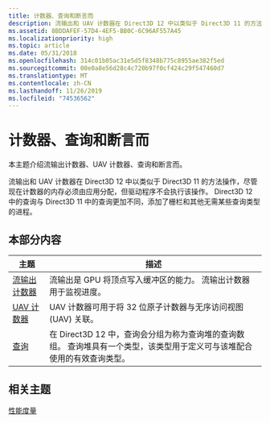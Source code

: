 ```yaml
---
title: 计数器、查询和断言而
description: 流输出和 UAV 计数器在 Direct3D 12 中以类似于 Direct3D 11 的方法操作，尽管现在计数器的内存必须由应用分配，但驱动程序不会执行该操作。
ms.assetid: 8BDDAFEF-57D4-4EF5-BB0C-6C96AF557A45
ms.localizationpriority: high
ms.topic: article
ms.date: 05/31/2018
ms.openlocfilehash: 314c01b05ac31e5d5f8348b775c8955ae382f5ed
ms.sourcegitcommit: 00e0a8e56d28c4c720b97f0cf424c29f547460d7
ms.translationtype: MT
ms.contentlocale: zh-CN
ms.lasthandoff: 11/26/2019
ms.locfileid: "74536562"
---
```

# <a name="counters-queries-and-predication"></a>计数器、查询和断言而

本主题介绍流输出计数器、UAV 计数器、查询和断言而。

流输出和 UAV 计数器在 Direct3D 12 中以类似于 Direct3D 11 的方法操作，尽管现在计数器的内存必须由应用分配，但驱动程序不会执行该操作。 Direct3D 12 中的查询与 Direct3D 11 中的查询更加不同，添加了栅栏和其他无需某些查询类型的进程。

## <a name="in-this-section"></a>本部分内容



| 主题                                                           | 描述                                                                                                                                                                                  |
|-----------------------------------------------------------------|----------------------------------------------------------------------------------------------------------------------------------------------------------------------------------------------|
| [流输出计数器](stream-output-counters.md)<br/> | 流输出是 GPU 将顶点写入缓冲区的能力。 流输出计数器用于监视进度。<br/>                                                               |
| [UAV 计数器](uav-counters.md)<br/>                     | UAV 计数器可用于将 32 位原子计数器与无序访问视图 (UAV) 关联。<br/>                                                                                |
| [查询](queries.md)<br/>                               | 在 Direct3D 12 中，查询会分组为称为查询堆的查询数组。 查询堆具有一个类型，该类型用于定义可与该堆配合使用的有效查询类型。<br/> |



 

## <a name="related-topics"></a>相关主题

<dl> <dt>

[性能度量](performance-measurement.md)
</dt> </dl>

 

 





